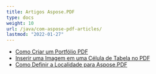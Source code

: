 ```yaml
---
title: Artigos Aspose.PDF
type: docs
weight: 10
url: /java/com-aspose-pdf-articles/
lastmod: "2022-01-27"
---
```


- [Como Criar um Portfólio PDF](/pdf/java/how-to-create-pdf-portfolio/)
- [Inserir uma Imagem em uma Célula de Tabela no PDF](/pdf/java/insert-an-image-into-a-table-cell-in-pdf/)
- [Como Definir a Localidade para Aspose.PDF](/pdf/java/how-to-set-locale-for-aspose-pdf/)